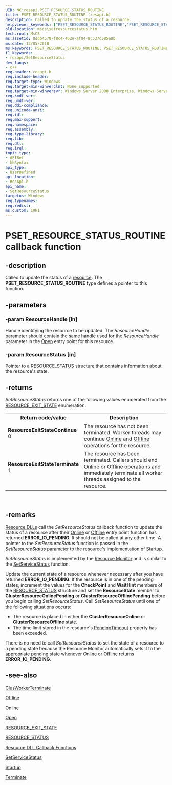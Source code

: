 ```yaml
---
UID: NC:resapi.PSET_RESOURCE_STATUS_ROUTINE
title: PSET_RESOURCE_STATUS_ROUTINE (resapi.h)
description: Called to update the status of a resource.helpviewer_keywords: ["PSET_RESOURCE_STATUS_ROUTINE","PSET_RESOURCE_STATUS_ROUTINE callback function [Failover Cluster]","SetResourceStatus","SetResourceStatus callback","SetResourceStatus callback function [Failover Cluster]","_wolf_setresourcestatus","mscs.setresourcestatus","resapi/PSET_RESOURCE_STATUS_ROUTINE","resapi/SetResourceStatus"]
old-location: mscs\setresourcestatus.htm
tech.root: MsCS
ms.assetid: 8ddb4578-f8c4-462e-af04-8c537d585e8b
ms.date: 12/05/2018
ms.keywords: PSET_RESOURCE_STATUS_ROUTINE, PSET_RESOURCE_STATUS_ROUTINE callback function [Failover Cluster], SetResourceStatus, SetResourceStatus callback, SetResourceStatus callback function [Failover Cluster], _wolf_setresourcestatus, mscs.setresourcestatus, resapi/PSET_RESOURCE_STATUS_ROUTINE, resapi/SetResourceStatus
f1_keywords:
- resapi/SetResourceStatus
dev_langs:
- c++
req.header: resapi.h
req.include-header: 
req.target-type: Windows
req.target-min-winverclnt: None supported
req.target-min-winversvr: Windows Server 2008 Enterprise, Windows Server 2008 Datacenter
req.kmdf-ver: 
req.umdf-ver: 
req.ddi-compliance: 
req.unicode-ansi: 
req.idl: 
req.max-support: 
req.namespace: 
req.assembly: 
req.type-library: 
req.lib: 
req.dll: 
req.irql: 
topic_type:
- APIRef
- kbSyntax
api_type:
- UserDefined
api_location:
- ResApi.h
api_name:
- SetResourceStatus
targetos: Windows
req.typenames: 
req.redist: 
ms.custom: 19H1
---
```


# PSET_RESOURCE_STATUS_ROUTINE callback function


## -description


Called to update the status of a <a href="https://docs.microsoft.com/previous-versions/windows/desktop/mscs/resources">resource</a>. 
    The <b>PSET_RESOURCE_STATUS_ROUTINE</b> type defines a pointer to this function.


## -parameters




### -param ResourceHandle [in]

Handle identifying the resource to be updated. The <i>ResourceHandle</i> parameter should 
       contain the same handle used for the <i>ResourceHandle</i> parameter in the 
       <a href="https://docs.microsoft.com/previous-versions/windows/desktop/api/resapi/nc-resapi-popen_routine">Open</a> entry point for this resource.


### -param ResourceStatus [in]

Pointer to a <a href="https://docs.microsoft.com/previous-versions/windows/desktop/api/resapi/ns-resapi-resource_status">RESOURCE_STATUS</a> structure that 
       contains information about the resource's state.


## -returns



<i>SetResourceStatus</i> returns one of 
       the following values enumerated from the 
       <a href="https://docs.microsoft.com/windows/desktop/api/resapi/ne-resapi-resource_exit_state">RESOURCE_EXIT_STATE</a> enumeration.

<table>
<tr>
<th>Return code/value</th>
<th>Description</th>
</tr>
<tr>
<td width="40%">
<dl>
<dt><b>ResourceExitStateContinue</b></dt>
<dt>0</dt>
</dl>
</td>
<td width="60%">
The resource has not been terminated. Worker threads may continue 
         <a href="https://docs.microsoft.com/previous-versions/windows/desktop/api/resapi/nc-resapi-ponline_routine">Online</a> and 
         <a href="https://docs.microsoft.com/previous-versions/windows/desktop/api/resapi/nc-resapi-poffline_routine">Offline</a> operations for the resource.

</td>
</tr>
<tr>
<td width="40%">
<dl>
<dt><b>ResourceExitStateTerminate</b></dt>
<dt>1</dt>
</dl>
</td>
<td width="60%">
The resource has been terminated. Callers should end 
         <a href="https://docs.microsoft.com/previous-versions/windows/desktop/api/resapi/nc-resapi-ponline_routine">Online</a> or 
         <a href="https://docs.microsoft.com/previous-versions/windows/desktop/api/resapi/nc-resapi-poffline_routine">Offline</a> operations and immediately terminate all worker 
         threads assigned to the resource.

</td>
</tr>
</table>
 




## -remarks




<a href="https://docs.microsoft.com/previous-versions/windows/desktop/mscs/resource-dlls">Resource DLLs</a> call the 
     <i>SetResourceStatus</i> callback function to update the 
     status of a resource after their <a href="https://docs.microsoft.com/previous-versions/windows/desktop/api/resapi/nc-resapi-ponline_routine">Online</a> or 
     <a href="https://docs.microsoft.com/previous-versions/windows/desktop/api/resapi/nc-resapi-poffline_routine">Offline</a> entry point function has returned 
     <b>ERROR_IO_PENDING</b>. It should not be called at any other time. A pointer to the 
     <i>SetResourceStatus</i> function is passed in the 
     <i>SetResourceStatus</i> parameter to the resource's implementation of 
     <a href="https://docs.microsoft.com/previous-versions/windows/desktop/api/resapi/nc-resapi-pstartup_routine">Startup</a>.

<i>SetResourceStatus</i> is implemented by the 
     <a href="https://docs.microsoft.com/previous-versions/windows/desktop/mscs/resource-monitor">Resource Monitor</a> and is similar to the 
     <a href="https://docs.microsoft.com/windows/desktop/api/winsvc/nf-winsvc-setservicestatus">SetServiceStatus</a> function.

Update the current state of a resource whenever necessary after you have returned 
     <b>ERROR_IO_PENDING</b>. If the resource is in one of the pending states, increment the values 
     for the <b>CheckPoint</b> and <b>WaitHint</b> members of the 
     <a href="https://docs.microsoft.com/previous-versions/windows/desktop/api/resapi/ns-resapi-resource_status">RESOURCE_STATUS</a> structure and set the 
     <b>ResourceState</b> member to <b>ClusterResourceOnlinePending</b> or 
     <b>ClusterResourceOfflinePending</b> before you begin calling 
     <i>SetResourceStatus</i>. Call 
     <i>SetResourceStatus</i> until one of the following 
     situations occurs:

<ul>
<li>The resource is placed in either the <b>ClusterResourceOnline</b> or 
      <b>ClusterResourceOffline</b> state.</li>
<li>The time limit stored in the resource's 
      <a href="https://docs.microsoft.com/previous-versions/windows/desktop/mscs/resources-pendingtimeout">PendingTimeout</a> property has been 
      exceeded.</li>
</ul>
There is no need to call 
     <i>SetResourceStatus</i> to set the state of a resource to 
     a pending state because the Resource Monitor automatically sets it to the appropriate pending state whenever 
     <a href="https://docs.microsoft.com/previous-versions/windows/desktop/api/resapi/nc-resapi-ponline_routine">Online</a> or 
     <a href="https://docs.microsoft.com/previous-versions/windows/desktop/api/resapi/nc-resapi-poffline_routine">Offline</a> returns 
     <b>ERROR_IO_PENDING</b>.




## -see-also




<a href="https://docs.microsoft.com/windows/desktop/api/resapi/nf-resapi-clusworkerterminate">ClusWorkerTerminate</a>



<a href="https://docs.microsoft.com/previous-versions/windows/desktop/api/resapi/nc-resapi-poffline_routine">Offline</a>



<a href="https://docs.microsoft.com/previous-versions/windows/desktop/api/resapi/nc-resapi-ponline_routine">Online</a>



<a href="https://docs.microsoft.com/previous-versions/windows/desktop/api/resapi/nc-resapi-popen_routine">Open</a>



<a href="https://docs.microsoft.com/windows/desktop/api/resapi/ne-resapi-resource_exit_state">RESOURCE_EXIT_STATE</a>



<a href="https://docs.microsoft.com/previous-versions/windows/desktop/api/resapi/ns-resapi-resource_status">RESOURCE_STATUS</a>



<a href="https://docs.microsoft.com/previous-versions/windows/desktop/mscs/resource-dll-callback-functions">Resource DLL Callback Functions</a>



<a href="https://docs.microsoft.com/windows/desktop/api/winsvc/nf-winsvc-setservicestatus">SetServiceStatus</a>



<a href="https://docs.microsoft.com/previous-versions/windows/desktop/api/resapi/nc-resapi-pstartup_routine">Startup</a>



<a href="https://docs.microsoft.com/previous-versions/windows/desktop/api/resapi/nc-resapi-pterminate_routine">Terminate</a>
 

 

